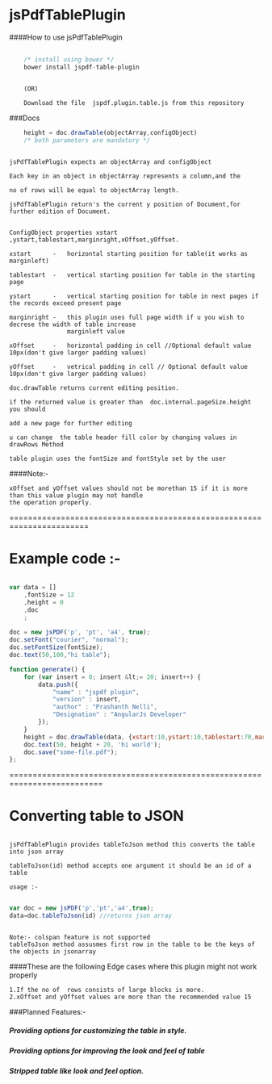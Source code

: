 jsPdfTablePlugin
================

####How to use jsPdfTablePlugin

```javascript
	
	/* install using bower */
	bower install jspdf-table-plugin
	
```
```
	(OR)
```
```
	Download the file  jspdf.plugin.table.js from this repository

```

###Docs

```javascript
	height = doc.drawTable(objectArray,configObject) 
	/* both parameters are mandatory */
```

```

jsPdfTablePlugin expects an objectArray and configObject

Each key in an object in objectArray represents a column,and the 

no of rows will be equal to objectArray length.

jsPdfTablePlugin return's the current y position of Document,for further edition of Document.


ConfigObject properties xstart ,ystart,tablestart,marginright,xOffset,yOffset.

xstart      -  	horizontal starting position for table(it works as marginleft) 

tablestart  -  	vertical starting position for table in the starting page

ystart      -  	vertical starting position for table in next pages if the records exceed present page

marginright -  	this plugin uses full page width if u you wish to decrese the width of table increase 
                marginleft value

xOffset     -  	horizontal padding in cell //Optional default value 10px(don't give larger padding values)

yOffset     -  	vetrical padding in cell // Optional default value 10px(don't give larger padding values)

doc.drawTable returns current editing position.  

if the returned value is greater than  doc.internal.pageSize.height you should 
 
add a new page for further editing

u can change  the table header fill color by changing values in drawRows Method 

table plugin uses the fontSize and fontStyle set by the user

```

####Note:-

```
xOffset and yOffset values should not be morethan 15 if it is more than this value plugin may not handle
the operation properly.

```


=======================================================================

Example code :-
===================================================================
```javascript

var data = []
    ,fontSize = 12
    ,height = 0
    ,doc
    ;
	
doc = new jsPDF('p', 'pt', 'a4', true);
doc.setFont("courier", "normal");
doc.setFontSize(fontSize);
doc.text(50,100,"hi table");

function generate() {
	for (var insert = 0; insert &lt;= 20; insert++) {
		data.push({
			"name" : "jspdf plugin",
			"version" : insert,
			"author" : "Prashanth Nelli",
			"Designation" : "AngularJs Developer"
		});
	}
	height = doc.drawTable(data, {xstart:10,ystart:10,tablestart:70,marginleft:50});
	doc.text(50, height + 20, 'hi world');
	doc.save("some-file.pdf");
};

```
==========================================================================

Converting table to JSON
==============================  
```

jsPdfTablePlugin provides tableToJson method this converts the table into json array

tableToJson(id) method accepts one argument it should be an id of a table 

usage :-

```

```javascript

var doc = new jsPDF('p','pt','a4',true);
data=doc.tableToJson(id) //returns json array

```

```

Note:- colspan feature is not supported
tableToJson method assusmes first row in the table to be the keys of the objects in jsonarray

```


####These are the following Edge cases where this plugin might not work properly
```
1.If the no of  rows consists of large blocks is more.
2.xOffset and yOffset values are more than the recommended value 15

```

###Planned Features:-

##### Providing options for customizing the table in style.
##### Providing options for improving the look and feel of table
##### Stripped table like look and feel option.


